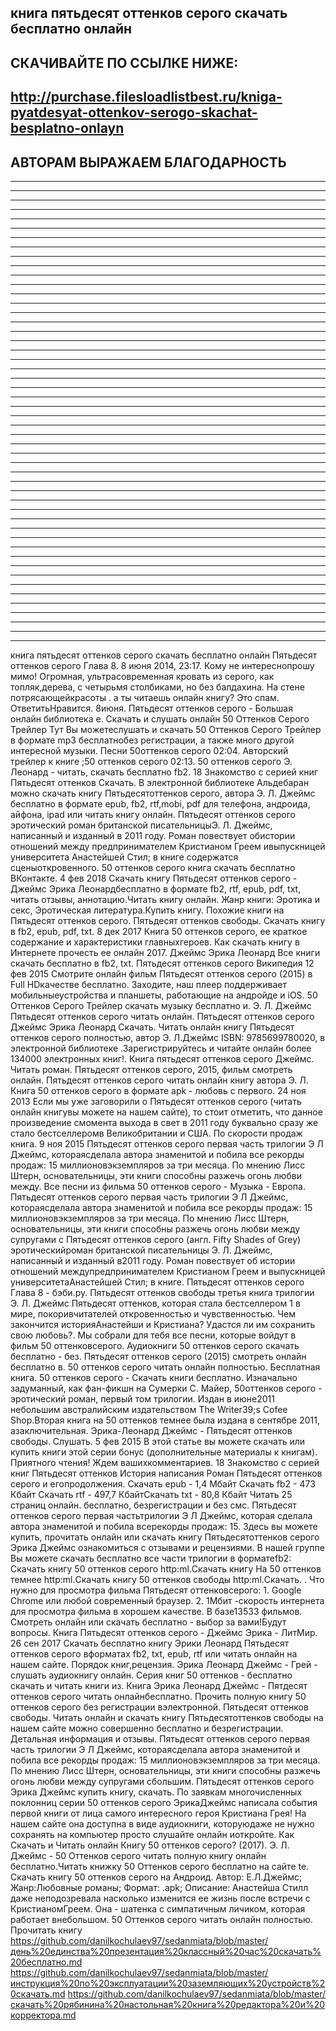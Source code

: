 книга пятьдесят оттенков серого скачать бесплатно онлайн
--------------------------------------------------
СКАЧИВАЙТЕ ПО ССЫЛКЕ НИЖЕ:
--------------------------------------------------
http://purchase.filesloadlistbest.ru/kniga-pyatdesyat-ottenkov-serogo-skachat-besplatno-onlayn
--------------------------------------------------
АВТОРАМ ВЫРАЖАЕМ БЛАГОДАРНОСТЬ
--------------------------------------------------
--------------------------------------------------
--------------------------------------------------
--------------------------------------------------
--------------------------------------------------
--------------------------------------------------
--------------------------------------------------
--------------------------------------------------
--------------------------------------------------
--------------------------------------------------
--------------------------------------------------
--------------------------------------------------
--------------------------------------------------
--------------------------------------------------
--------------------------------------------------
--------------------------------------------------
--------------------------------------------------
--------------------------------------------------
--------------------------------------------------
--------------------------------------------------
--------------------------------------------------
--------------------------------------------------
--------------------------------------------------
--------------------------------------------------
--------------------------------------------------
--------------------------------------------------
--------------------------------------------------
--------------------------------------------------
--------------------------------------------------
--------------------------------------------------
--------------------------------------------------
--------------------------------------------------
--------------------------------------------------
--------------------------------------------------
--------------------------------------------------
--------------------------------------------------
--------------------------------------------------
--------------------------------------------------
--------------------------------------------------
--------------------------------------------------
--------------------------------------------------
--------------------------------------------------
--------------------------------------------------
--------------------------------------------------
--------------------------------------------------
--------------------------------------------------
--------------------------------------------------
--------------------------------------------------
--------------------------------------------------
--------------------------------------------------
--------------------------------------------------
книга пятьдесят оттенков серого скачать бесплатно онлайн Пятьдесят оттенков серого Глава 8. 8 июня 2014, 23:17. Кому не интереснопрошу мимо!  Огромная, ультрасовременная кровать из серого, как топляк,дерева, с четырьмя столбиками, но без балдахина. На стене потрясающейкрасоты . а ты читаешь онлайн книгу? Это спам. ОтветитьНравится. 8июня. Пятьдесят оттенков серого - Большая онлайн библиотека e. Скачать и слушать онлайн 50 Оттенков Серого Трейлер  Тут Вы можетеслушать и скачать 50 Оттенков Серого Трейлер в формате mp3 бесплатнобез регистрации, а также много другой интересной музыки. Песни 50оттенков серого  02:04. Авторский трейлер к книге  ;50 оттенков серого 02:13. 50 оттенков серого Э. Леонард - читать, скачать бесплатно fb2. 18  Знакомство с серией книг Пятьдесят оттенков  Скачать. В электронной библиотеке Альдебаран можно скачать книгу Пятьдесятоттенков серого, автора Э. Л. Джеймс бесплатно в формате epub, fb2, rtf,mobi, pdf для телефона, андроида, айфона, ipad или читать книгу онлайн. Пятьдесят оттенков серого  эротический роман британской писательницыЭ. Л. Джеймс, написанный и изданный в 2011 году. Роман повествует обистории отношений между предпринимателем Кристианом Греем ивыпускницей университета Анастейшей Стил; в книге содержатся сценыоткровенного. 50 оттенков серого книга скачать бесплатно  ВКонтакте. 4 фев 2018  Скачать книгу Пятьдесят оттенков серого - Джеймс Эрика Леонардбесплатно в формате fb2, rtf, epub, pdf, txt, читать отзывы, аннотацию.Читать книгу онлайн. Жанр книги: Эротика и секс, Эротическая литература.Купить книгу. Похожие книги на Пятьдесят оттенков серого. Пятьдесят оттенков свободы. Скачать книгу в fb2, epub, pdf, txt. 8 дек 2017  Книга 50 оттенков серого, ее краткое содержание и характеристики главныхгероев. Как скачать книгу в Интернете  прочесть ее онлайн 2017. Джеймс Эрика Леонард  Все книги скачать бесплатно в fb2, txt. Пятьдесят оттенков серого  Википедия
12 фев 2015  Смотрите онлайн фильм Пятьдесят оттенков серого (2015) в Full HDкачестве бесплатно. Заходите, наш плеер поддерживает мобильныеустройства и планшеты, работающие на андройде и iOS. 50 Оттенков Серого Трейлер скачать музыку бесплатно и. Э. Л. Джеймс Пятьдесят оттенков серого  читать онлайн. Пятьдесят оттенков серого Джеймс Эрика Леонард Скачать. Читать онлайн книгу Пятьдесят оттенков серого полностью, автор Э. Л.Джеймс ISBN: 9785699780020, в электронной библиотеке .Зарегистрируйтесь и читайте онлайн более 134000 электронных книг!. Книга пятьдесят оттенков серого Джеймс. Читать роман. Пятьдесят оттенков серого, 2015, фильм  смотреть онлайн. Пятьдесят оттенков серого читать онлайн книгу автора Э. Л. Книга 50 оттенков серого в формате apk - любовь с первого. 24 ноя 2013  Если мы уже заговорили о Пятьдесят оттенков серого (читать онлайн книгувы можете на нашем сайте), то стоит отметить, что данное произведение смомента выхода в свет в 2011 году буквально сразу же стало бестселлеромв Великобритании и США. По скорости продаж книга. 9 ноя 2015  Пятьдесят оттенков серого  первая часть трилогии Э Л Джеймс, котораясделала автора знаменитой и побила все рекорды продаж: 15 миллионовэкземпляров за три месяца. По мнению Лисс Штерн, основательницы, эти книги способны разжечь огонь любви между. Все песни из фильма 50 оттенков серого - Музыка - Европа. Пятьдесят оттенков серого  первая часть трилогии Э Л Джеймс, котораясделала автора знаменитой и побила все рекорды продаж: 15 миллионовэкземпляров за три месяца. По мнению Лисс Штерн, основательницы, эти книги способны разжечь огонь любви между супругами с
Пятьдесят оттенков серого (англ. Fifty Shades of Grey)  эротическийроман британской писательницы Э. Л. Джеймс, написанный и изданный в2011 году. Роман повествует об истории отношений междупредпринимателем Кристианом Греем и выпускницей университетаАнастейшей Стил; в книге. Пятьдесят оттенков серого Глава 8 - бэби.ру. Пятьдесят оттенков свободы  третья книга трилогии Э. Л. Джеймс Пятьдесят оттенков, которая стала бестселлером  1 в мире, покоривчитателей откровенностью и чувственностью. Чем закончится историяАнастейши и Кристиана? Удастся ли им сохранить свою любовь?. Мы собрали для тебя все песни, которые войдут в фильм 50 оттенковсерого. Аудиокниги 50 оттенков серого  скачать бесплатно - без. Пятьдесят оттенков серого (2015) смотреть онлайн бесплатно в. 50 оттенков серого читать онлайн полностью. Бесплатная книга. 50 оттенков серого - Скачать книги бесплатно. Изначально задуманный, как фан-фикшн на Сумерки С. Майер, 50оттенков серого - эротический роман, первый том трилогии. Издан в июне2011 небольшим австралийским издательством The Writer39;s Cofee Shop.Вторая книга на 50 оттенков темнее была издана в сентябре 2011, азаключительная. Эрика-Леонард Джеймс - Пятьдесят оттенков свободы. Слушать. 5 фев 2015  В этой статье вы можете скачать или купить книги этой серии  бонус (дополнительные материалы к книгам). Приятного чтения! Ждем вашихкомментариев. 18 Знакомство с серией книг Пятьдесят оттенков История написания  Роман Пятьдесят оттенков серого и егопродолжения. Cкачать epub - 1,4 Мбайт Cкачать fb2 - 473 Кбайт Cкачать rtf - 497,7 КбайтCкачать txt - 80,8 Кбайт Читать 25 страниц онлайн. бесплатно, безрегистрации и без смс. Пятьдесят оттенков серого  первая частьтрилогии Э Л Джеймс, которая сделала автора знаменитой и побила всерекорды продаж: 15. Здесь вы можете купить, прочитать онлайн или скачать книгу Пятьдесятоттенков серого Эрика Джеймс ознакомиться с отзывами и рецензиями.
В нашей группе Вы можете скачать бесплатно все части трилогии в форматеfb2: Скачать книгу 50 оттенков серого http:ml.Скачать книгу На 50 оттенков темнее http:ml.Скачать книгу 50 оттенков свободы http:ml.Скачать. . Что нужно для просмотра фильма Пятьдесят оттенковсерого: 1. Google Chrome или любой современный браузер. 2. 1Мбит -скорость интернета для просмотра фильма в хорошем качестве. В базе13533 фильмов. Смотреть онлайн или скачать бесплатно - выбор за вами!Будут вопросы. Книга Пятьдесят оттенков серого - Джеймс Эрика  - ЛитМир. 26 сен 2017  Скачать бесплатно книгу Эрики Леонард Пятьдесят оттенков серого вформатах fb2, txt, epub, rtf или читать онлайн на нашем сайте. Порядок книг,рецензия. Эрика Леонард Джеймс - Грей - слушать аудиокнигу онлайн. Серия книг 50 оттенков - бесплатно скачать и читать книги из. Книга Эрика Леонард Джеймс - Пятдесят оттенков серого читать онлайнбесплатно. Прочить полную книгу 50 оттенков серого без регистрации вэлектронной. Пятьдесят оттенков свободы. Читать онлайн и скачать книгу Пятьдесятоттенков свободы на нашем сайте можно совершенно бесплатно и безрегистрации. Детальная информация и отзывы. Пятьдесят оттенков серого  первая часть трилогии Э Л Джеймс, котораясделала автора знаменитой и побила все рекорды продаж: 15 миллионовэкземпляров за три месяца. По мнению Лисс Штерн, основательницы, эти книги способны разжечь огонь любви между супругами сбольшим. Пятьдесят оттенков серого Эрика Джеймс купить книгу, скачать. По заявкам многочисленных поклонниц серии 50 оттенков серого ЭрикаДжеймс написала события первой книги от лица самого интересного героя Кристиана Грея! На нашем сайте она доступна в виде аудиокниги, которуюдаже не нужно сохранять на компьютер  просто слушайте онлайн иоткройте. Как Скачать и Читать онлайн Книгу 50 оттенков серого? (2017). Э. Л. Джеймс - 50 Оттенков серого читать полную книгу онлайн бесплатно.Читать книжку 50 Оттенков серого бесплатно на сайте te.
Скачать книгу 50 оттенков серого на Андроид. Автор: Е.Л.Джеймс; Жанр:Любовные романы; Формат: .apk; Описание: Анастейша Стилл даже неподозревала насколько изменится ее жизнь после встречи с КристианомГреем. Она - шатенка с симпатичным личиком, которая работает внебольшом. 50 Оттенков серого читать онлайн полностью. Прочитать книгу
https://github.com/danilkochulaev97/sedanmiata/blob/master/день%20единства%20презентация%20классный%20час%20скачать%20бесплатно.md
https://github.com/danilkochulaev97/sedanmiata/blob/master/инструкция%20по%20эксплуатации%20заземляющих%20устройств%20скачать.md
https://github.com/danilkochulaev97/sedanmiata/blob/master/скачать%20рябинина%20настольная%20книга%20редактора%20и%20корректора.md